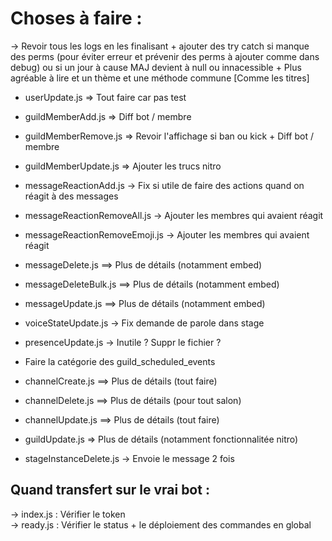 # Choses à faire :

-> Revoir tous les logs en les finalisant + ajouter des try catch si manque des perms (pour éviter erreur et prévenir des perms à ajouter comme dans debug) ou si un jour à cause MAJ devient à null ou innacessible + Plus agréable à lire et un thème et une méthode commune [Comme les titres]

- userUpdate.js                 => Tout faire car pas test
- guildMemberAdd.js             => Diff bot / membre
- guildMemberRemove.js          => Revoir l'affichage si ban ou kick + Diff bot / membre
- guildMemberUpdate.js          => Ajouter les trucs nitro
- messageReactionAdd.js         -> Fix si utile de faire des actions quand on réagit à des messages
- messageReactionRemoveAll.js   -> Ajouter les membres qui avaient réagit
- messageReactionRemoveEmoji.js -> Ajouter les membres qui avaient réagit
- messageDelete.js              ==> Plus de détails (notamment embed)
- messageDeleteBulk.js          ==> Plus de détails (notamment embed)
- messageUpdate.js              ==> Plus de détails (notamment embed)
- voiceStateUpdate.js           -> Fix demande de parole dans stage
- presenceUpdate.js             -> Inutile ? Suppr le fichier ?

- Faire la catégorie des guild_scheduled_events

- channelCreate.js              ==> Plus de détails (tout faire)
- channelDelete.js              ==> Plus de détails (pour tout salon)
- channelUpdate.js              ==> Plus de détails (tout faire)
- guildUpdate.js                => Plus de détails (notamment fonctionnalitée nitro)
- stageInstanceDelete.js        -> Envoie le message 2 fois


## Quand transfert sur le vrai bot :

-> index.js : Vérifier le token  
-> ready.js : Vérifier le status + le déploiement des commandes en global
